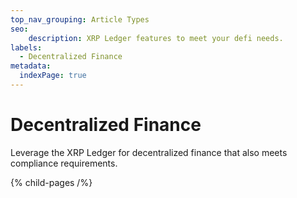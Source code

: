 ```yaml
---
top_nav_grouping: Article Types
seo:
    description: XRP Ledger features to meet your defi needs.
labels:
  - Decentralized Finance
metadata:
  indexPage: true
---
```

# Decentralized Finance

Leverage the XRP Ledger for decentralized finance that also meets compliance requirements.

{% child-pages /%}
